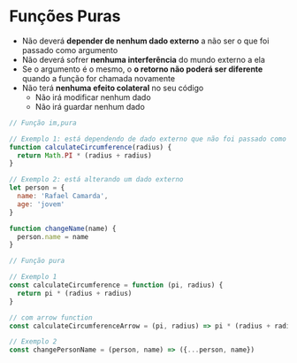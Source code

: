 # Funções Puras

- Não deverá **depender de nenhum dado externo** a não ser o que foi passado como argumento
- Não deverá sofrer **nenhuma interferência** do mundo externo a ela
- Se o argumento é o mesmo, o **o retorno não poderá ser diferente** quando a função for chamada novamente
- Não terá **nenhuma efeito colateral** no seu código
  - Não irá modificar nenhum dado
  - Não irá guardar nenhum dado

```js
// Função im,pura

// Exemplo 1: está dependendo de dado externo que não foi passado como parâmetro
function calculateCircumference(radius) {
  return Math.PI * (radius + radius)
}

// Exemplo 2: está alterando um dado externo
let person = {
  name: 'Rafael Camarda',
  age: 'jovem'
}

function changeName(name) {
  person.name = name
}

// Função pura

// Exemplo 1
const calculateCircumference = function (pi, radius) {
  return pi * (radius + radius)
}

// com arrow function
const calculateCircumferenceArrow = (pi, radius) => pi * (radius + radius)

// Exemplo 2
const changePersonName = (person, name) => ({...person, name})
```

